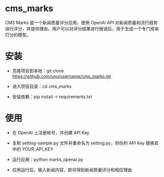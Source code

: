 # cms_marks

CMS Marks 是一个新闻质量评分应用，使用 OpenAI API 对新闻质量和流行趋势进行评分，并提供理由。用户可以对评分结果进行微调后，用于生成一个专门用来打分的模型。

# 安装

 - 克隆项目到本地：git clone https://github.com/yourusername/cms_marks.git

 - 进入项目目录：cd cms_marks

 - 安装依赖：pip install -r requirements.txt
 
 # 使用
 
 - 在 OpenAI 上注册账号，并创建 API Key
 
 - 复制 setting-sample.py 文件并重命名为 setting.py，将你的 API Key 替换其中的 YOUR_API_KEY
 
 - 运行应用：python marks_openai.py
 
 - 应用运行后，输入新闻内容，即可得到新闻质量评分和相应理由
